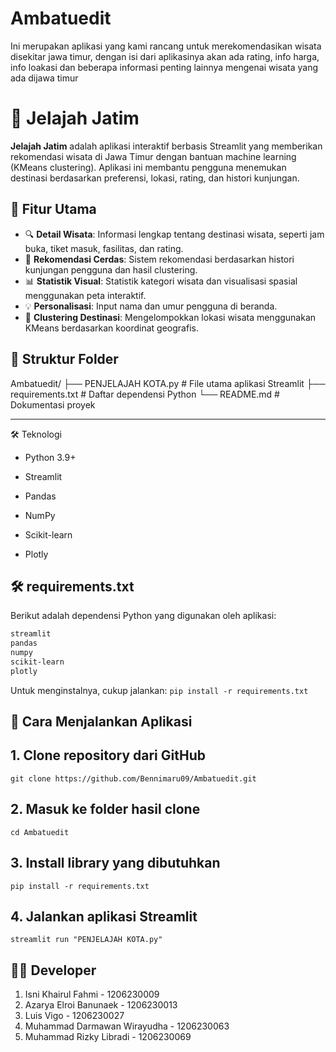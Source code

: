 # Ambatuedit
Ini merupakan aplikasi yang kami rancang untuk merekomendasikan wisata disekitar jawa timur, dengan isi dari aplikasinya akan ada rating, info harga, info loakasi dan beberapa informasi penting lainnya mengenai wisata yang ada dijawa timur

# 🌄 Jelajah Jatim

**Jelajah Jatim** adalah aplikasi interaktif berbasis Streamlit yang memberikan rekomendasi wisata di Jawa Timur dengan bantuan machine learning (KMeans clustering). Aplikasi ini membantu pengguna menemukan destinasi berdasarkan preferensi, lokasi, rating, dan histori kunjungan.

## 🧭 Fitur Utama

- 🔍 **Detail Wisata**: Informasi lengkap tentang destinasi wisata, seperti jam buka, tiket masuk, fasilitas, dan rating.
- 🎯 **Rekomendasi Cerdas**: Sistem rekomendasi berdasarkan histori kunjungan pengguna dan hasil clustering.
- 📊 **Statistik Visual**: Statistik kategori wisata dan visualisasi spasial menggunakan peta interaktif.
- 💡 **Personalisasi**: Input nama dan umur pengguna di beranda.
- 📍 **Clustering Destinasi**: Mengelompokkan lokasi wisata menggunakan KMeans berdasarkan koordinat geografis.

## 📂 Struktur Folder

Ambatuedit/
├── PENJELAJAH KOTA.py # File utama aplikasi Streamlit
├── requirements.txt # Daftar dependensi Python
└── README.md # Dokumentasi proyek


---
🛠 Teknologi
- Python 3.9+

- Streamlit

- Pandas

- NumPy

- Scikit-learn

- Plotly


## 🛠️ requirements.txt

Berikut adalah dependensi Python yang digunakan oleh aplikasi:

```txt
streamlit
pandas
numpy
scikit-learn
plotly
```
Untuk menginstalnya, cukup jalankan:
```pip install -r requirements.txt```

## 🚀 Cara Menjalankan Aplikasi

## 1. Clone repository dari GitHub
```git clone https://github.com/Bennimaru09/Ambatuedit.git```

## 2. Masuk ke folder hasil clone 
```cd Ambatuedit```

## 3. Install library yang dibutuhkan 
```pip install -r requirements.txt```

## 4. Jalankan aplikasi Streamlit
```streamlit run "PENJELAJAH KOTA.py"```

## 👨‍💻 Developer
1. Isni Khairul Fahmi - 1206230009
2. Azarya Elroi Banunaek - 1206230013
3. Luis Vigo - 1206230027
4. Muhammad Darmawan Wirayudha - 1206230063
5. Muhammad Rizky Libradi - 1206230069


